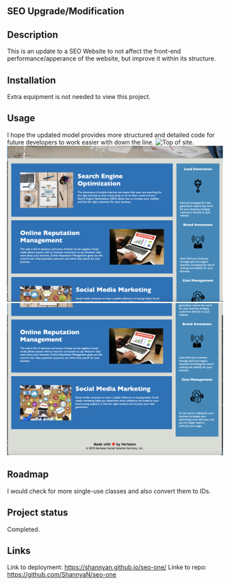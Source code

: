 ## SEO Upgrade/Modification

## Description
This is an update to a SEO Website to not affect the front-end performance/apperance of the website, but improve it within its structure.

## Installation
Extra equipment is not needed to view this project.

## Usage
I hope the updated model provides more structured and detailed code for future developers to work easier with down the line.
![Top of site.](./assets/images/SS1.png)
![Middle of site.](./assets/images/SS2.png)
![Bottom of site.](./assets/images/SS3.png)

## Roadmap
I would check for more single-use classes and also convert them to IDs.

## Project status
Completed.

## Links
Link to deployment: https://shannyan.github.io/seo-one/
Linke to repo: https://github.com/ShannyaN/seo-one